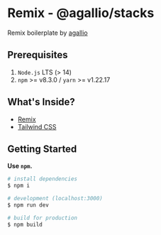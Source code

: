 # Remix - @agallio/stacks

Remix boilerplate by [agallio](https://github.com/agallio)

## Prerequisites

1. `Node.js` LTS (> 14)
2. `npm` >= v8.3.0 / `yarn` >= v1.22.17

## What's Inside?

- [Remix](https://remix.run/)
- [Tailwind CSS](https://tailwindcss.com/)

## Getting Started

**Use `npm`.**

```bash
# install dependencies
$ npm i

# development (localhost:3000)
$ npm run dev

# build for production
$ npm build
```
